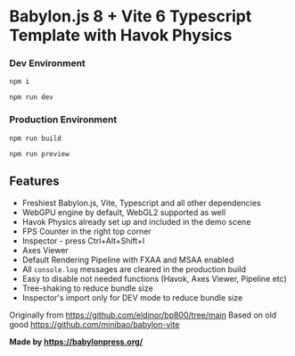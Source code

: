 # Babylon.js 8 + Vite 6 Typescript Template with Havok Physics

### Dev Environment

`npm i`

`npm run dev`

### Production Environment

`npm run build`

`npm run preview`

## Features

- Freshiest Babylon.js, Vite, Typescript and all other dependencies
- WebGPU engine by default, WebGL2 supported as well
- Havok Physics already set up and included in the demo scene
- FPS Counter in the right top corner
- Inspector - press Ctrl+Alt+Shift+I
- Axes Viewer
- Default Rendering Pipeline with FXAA and MSAA enabled
- All `console.log` messages are cleared in the production build
- Easy to disable not needed functions (Havok, Axes Viewer, Pipeline etc)
- Tree-shaking to reduce bundle size
- Inspector's import only for DEV mode to reduce bundle size

Originally from https://github.com/eldinor/bp800/tree/main
Based on old good https://github.com/minibao/babylon-vite

**Made by https://babylonpress.org/**
